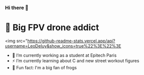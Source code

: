 ### Hi there 👋
#
# :rocket: Big FPV drone addict 

<img src="https://github-readme-stats.vercel.app/api?username=LeoDeluy&show_icons=true%22%3E%22%3E

- 🔭 I’m currently working as a student at Epitech Paris
- :zap: I’m currently learning about C and new street workout figures
- :frog: Fun fact: I'm a big fan of frogs

